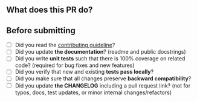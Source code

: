 <!--
Thank you very much for contributing! If you enjoy this project, please consider
giving it a ⭐ star on [GitHub](https://github.com/omni-us/jsonargparse/) or
sponsor it via [GitHub Sponsors](https://github.com/sponsors/mauvilsa). Even the
smallest donation is greatly appreciated and helps support the project.
-->

<!--
Note: it is fine to create a pull request without the need to have a
corresponding issue. In fact, if the issue would describe essentially the same
as the pull request, please don't create an issue to avoid duplication.
-->

## What does this PR do?

<!--
Concisely describe what this pull request does. If available, include links to
issues web pages where the need for this change has been motivated. If you
opted for creating a pull request without an issue, still have a look at the
issue templates to include more information depending on the type.
-->

## Before submitting

<!--
Use the following list as tasks to be completed before marking a pull request as
"Ready for review". Fill with an "x" all tasks done. Use "n/a" if you think a
task is not relevant or leave empty when in doubt.
-->

- [ ] Did you read the [contributing guideline](https://github.com/omni-us/jsonargparse/blob/main/CONTRIBUTING.rst)?
- [ ] Did you update **the documentation**? (readme and public docstrings)
- [ ] Did you write **unit tests** such that there is 100% coverage on related code? (required for bug fixes and new features)
- [ ] Did you verify that new and existing **tests pass locally**?
- [ ] Did you make sure that all changes preserve **backward compatibility**?
- [ ] Did you update **the CHANGELOG** including a pull request link? (not for typos, docs, test updates, or minor internal changes/refactors)
